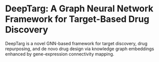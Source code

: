 # DeepTarg: A Graph Neural Network Framework for Target-Based Drug Discovery
DeepTarg is a novel GNN-based framework for target discovery, drug repurposing, and de novo drug design via knowledge graph embeddings enhanced by gene-expression connectivity mapping.
